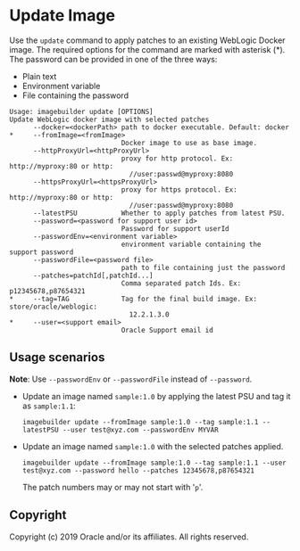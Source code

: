 # Update Image

Use the `update` command to apply patches to an existing WebLogic Docker image. The required options for the command
are marked with asterisk (*). The password can be provided in one of the three ways:

* Plain text
* Environment variable
* File containing the password

```
Usage: imagebuilder update [OPTIONS]
Update WebLogic docker image with selected patches
      --docker=<dockerPath> path to docker executable. Default: docker
*     --fromImage=<fromImage>
                            Docker image to use as base image.
      --httpProxyUrl=<httpProxyUrl>
                            proxy for http protocol. Ex: http://myproxy:80 or http:
                              //user:passwd@myproxy:8080
      --httpsProxyUrl=<httpsProxyUrl>
                            proxy for https protocol. Ex: http://myproxy:80 or http:
                              //user:passwd@myproxy:8080
      --latestPSU           Whether to apply patches from latest PSU.
      --password=<password for support user id>
                            Password for support userId
      --passwordEnv=<environment variable>
                            environment variable containing the support password
      --passwordFile=<password file>
                            path to file containing just the password
      --patches=patchId[,patchId...]
                            Comma separated patch Ids. Ex: p12345678,p87654321
*     --tag=TAG             Tag for the final build image. Ex: store/oracle/weblogic:
                              12.2.1.3.0
*     --user=<support email>
                            Oracle Support email id
```

## Usage scenarios

**Note**: Use `--passwordEnv` or `--passwordFile` instead of `--password`.

- Update an image named `sample:1.0` by applying the latest PSU and tag it as `sample:1.1`:
    ```
    imagebuilder update --fromImage sample:1.0 --tag sample:1.1 --latestPSU --user test@xyz.com --passwordEnv MYVAR
    ```

- Update an image named `sample:1.0` with the selected patches applied.
    ```
    imagebuilder update --fromImage sample:1.0 --tag sample:1.1 --user test@xyz.com --password hello --patches 12345678,p87654321
    ```
    The patch numbers may or may not start with '`p`'.

## Copyright
Copyright (c) 2019 Oracle and/or its affiliates. All rights reserved.

